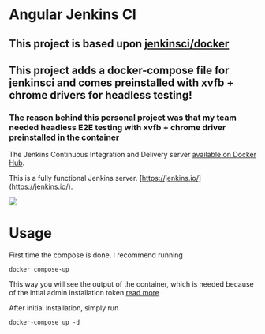 # Angular Jenkins CI

## This project is based upon [jenkinsci/docker](https://github.com/jenkinsci/docker)

## This project adds a docker-compose file for jenkinsci and comes preinstalled with xvfb + chrome drivers for headless testing!

### The reason behind this personal project was that my team needed headless E2E testing with xvfb + chrome driver preinstalled in the container

The Jenkins Continuous Integration and Delivery server [available on Docker Hub](https://hub.docker.com/r/adamino/angular-jenkinsci).

This is a fully functional Jenkins server.
[https://jenkins.io/](https://jenkins.io/).

<img src="https://jenkins.io/sites/default/files/jenkins_logo.png"/>


# Usage

First time the compose is done, I recommend running

```
docker compose-up
```

This way you will see the output of the container, which is needed because of the intial admin installation token [read more](https://jenkins.io/doc/book/installing/)

After initial installation, simply run

```
docker-compose up -d
```

